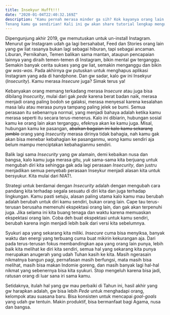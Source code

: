 ```yaml
---
title: Insekyur Hufft!!!
date: "2020-01-04T22:40:32.169Z"
description: "Kamu pernah merasa minder ga sih? Kok kayanya orang lain gampang banget ya dapetin apa yg dia mau, sedangkan kamu hidupnya gini-gini aja.
Tenang kamu ga sendirian! Kali ini gw akan share tutorial lengkap mengubah insekyur menjadi bersyukur."
---
```


Dipengunjung akhir 2019, gw memutuskan untuk un-install Instagram. Menurut gw Instagram udah ga lagi
bersahabat, Feed dan Stories orang lain yang gw liat rasanya bukan lagi sebagai hiburan, tapi sebagai ancaman.
Liburan, Pernikahan, Temen balikan sama mantan, ataupun pencapaian lainnya yang diraih temen-temen di Instagram, bikin mental gw terganggu.
Semakin banyak cerita sukses yang gw liat, semakin menganggu dan bikin gw *was-was*. Pada akhirnya gw putuskan
untuk menghapus aplikasi Instagram yang ada di handphone. Dan gw sadar, kalo gw ini Insekyur (*Insecurity*).
Kamu merasa *Insecure* juga? Simak terus ya!

Kebanyakan orang memang terkadang merasa *Insecure* atau juga bisa dibilang *Insecurity*, mulai dari gak *pede* karena berat badan naik, merasa menjadi orang paling bodoh se galaksi, merasa menyesal
karena kesalahan masa lalu atau merasa punya tampang paling jelek se bumi. Semua perasaan itu sebenarnya normal, yang menjadi bahaya adalah ketika kamu
merasa seperti itu secara terus-menerus. Kalo ini dibiarin, hubungan sosial kamu ke orang lain akan terganggu, efeknya akan ke kamu juga.
Misal, hubungan kamu ke pasangan, ~~abaikan bagaian ini kalo kamu sekarang jomblo~~ orang yang *Insecurity* merasa dirinya tidak bahagia, nah kamu gak akan bisa menebar kebahagian ke pasanganmu, *wong* kamu sendiri aja belum mampu menciptakan kebahagianmu sendiri. 

Balik lagi sama *Insecurity* yang gw alamain, demi kebaikan nusa dan bangsa, kalo kamu juga merasa gitu, *yuk* sama-sama kita berjuang untuk mengubah diri kita sehingga gak ada lagi perasaan *Insecurity*, dan justru menjadikan
semua penyebab perasaan Inseykur menjadi alasan kita untuk bersyukur. Kita mulai dari NIAT!.

Strategi untuk berdamai dengan *Insecurity* adalah dengan mengubah cara pandang kita terhadap segala sesuatu di diri kita
dan juga terhadap lingkungan. Kamu pasti setuju, alasan paling utama kalo kamu mau berubah adalah berubah untuk diri kamu sendiri, bukan orang lain. Cape tau terus-terusan berusaha memenuhi ekspektasi orang lain, dan gak akan terpenuhi juga. Jika selama ini kita buang tenaga dan waktu karena memuaskan ekspektasi orang lain. Coba deh buat ekspektasi untuk kamu sendiri, berubah karena ingin menjadi lebih baik dari versi kita sebelumnya.

Syukuri apa yang sekarang kita miliki. *Insecure* cuma bisa menyiksa, banyak waktu dan energi yang terbuang cuma buat mikirin kekurangan aja. Dari pada terus-terusan fokus membandingkan apa yang orang lain punya, lebih baik kita melihat ke diri kita sendiri, semua hal yang sekarang kita punya
merupakan anugerah yang udah Tuhan kasih ke kita. Masih ngerasain nikmatnya bangun pagi, pernafasan masih berfungsi, mata masih bisa melihat, masih bisa makan Indomie goreng, dan 
masih banyak lagi hal-hal nikmat yang sebenernya bisa kita syukuri. Stop mengeluh karena bisa jadi, ratusan orang di luar sana iri sama kamu.

Setidaknya, itulah hal yang gw mau perbaiki di Tahun ini, hasil akhir yang gw harapkan adalah, gw bisa lebih *Pede* untuk menghadapi orang, kelompok atau suasana baru. Bisa konsisten untuk mencapai *goal-goals* yang udah gw tentuin. Makin produktif, bisa bermanfaat bagi Agama, nusa dan bangsa.